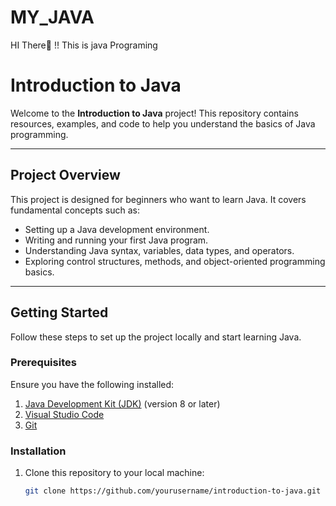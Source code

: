 # MY_JAVA
HI There👋 !! This is java Programing
# Introduction to Java

Welcome to the **Introduction to Java** project! This repository contains resources, examples, and code to help you understand the basics of Java programming.

---

## Project Overview

This project is designed for beginners who want to learn Java. It covers fundamental concepts such as:

- Setting up a Java development environment.
- Writing and running your first Java program.
- Understanding Java syntax, variables, data types, and operators.
- Exploring control structures, methods, and object-oriented programming basics.

---

## Getting Started

Follow these steps to set up the project locally and start learning Java.

### Prerequisites

Ensure you have the following installed:

1. [Java Development Kit (JDK)](https://www.oracle.com/java/technologies/javase-jdk11-downloads.html) (version 8 or later)
2. [Visual Studio Code](https://code.visualstudio.com/)
3. [Git](https://git-scm.com/)

### Installation

1. Clone this repository to your local machine:
   ```bash
   git clone https://github.com/yourusername/introduction-to-java.git

